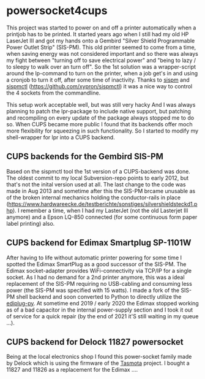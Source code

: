 # powersocket4cups

This project was started to power on and off a printer automatically when a printjob has to be printed. It started years ago when I still had 
my old HP LaserJet III and got my hands onto a Gembird "Silver Shield Programmable Power Outlet Strip" (SIS-PM). 
This old printer seemed to come from a time, when saving energy was not considered important  and so there was always my fight between 
"turning off to save electrical power" and "being to lazy / to sleepy to walk over an turn off". So the 1st solution was a wrapper-script 
around the lp-command to turn on the printer, when a job get's in and using a cronjob to turn it off, after some time of inactivity. Thanks to 
[sispm](https://sourceforge.net/projects/sispm/) and [sispmctl](https://sourceforge.net/projects/sispmctl/) (https://github.com/xypron/sispmctl)
it was a nice way to control the 4 sockets from the commandline.

This setup work acceptable well, but was still very hacky And I was always planning to patch the lpr-package to include native support, but 
patching and recompiling on every update of the package always stopped me to do so. When CUPS became more public I found that its backends 
offer moch more flexibility for squeezing in such functionality.
So I started to modify my shell-wrapper for lpr into a CUPS backend.

## CUPS backends for the Gembird SIS-PM

Based on the sispmctl tool the 1st version of a CUPS-backend was done. The oldest commit to my local Subversion-repo points to early 2012, but 
that's not the inital version used at all.
The last change to the code was made in Aug 2013 and sometime after this the SIS-PM brcame unusable as of the broken internal mechanics holding 
the conductor-rails in place (https://www.hardwareecke.de/testberichte/sonstiges/silvershieldsteckd1.php).
I remember a time, when I had my LasterJet (not the old Lasterjet III anymore) and a Epson LQ-850 connected (for some continuous form paper label
printing) also.

## CUPS backend for Edimax Smartplug SP-1101W

After having to life without automatic printer powering for some time I spotted the Edimax SmartPlug as a good successor of the SIS-PM. The Edimax
socket-adapter provides WiFi-connectivity via TCP/IP for a single socket. As I had no demand for a 2nd printer anymore, this was a ideal replacement
of the SIS-PM requiring no USB-cabling and consuming less power (the SIS-PM was specified with 15 watts).
I made a fork of the SIS-PM shell backend and soon converted to Python to directly utilize the [ediplug-py](https://github.com/wendlers/ediplug-py).
At sometime end 2019 / early 2020 the Edimax stopped working as of a bad capacitor in the internal power-supply section and I took it out of service
for a quick repair (by the end of 2021 it'S still waiting in my queue ...).

## CUPS backend for Delock 11827 powersocket

Being at the local electronics shop I found this power-socket family made by Delock which is using the firmware of the [Tasmota](https://tasmota.github.io)
project. I bought a 11827 and 11826 as a replacement for the Edimax ....
